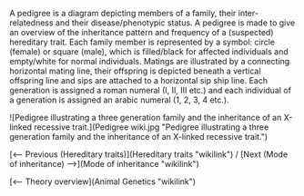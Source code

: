 A pedigree is a diagram depicting members of a family, their
inter-relatedness and their disease/phenotypic status. A pedigree is
made to give an overview of the inheritance pattern and frequency of a
(suspected) hereditary trait. Each family member is represented by a
symbol: circle (female) or square (male), which is filled/black for
affected individuals and empty/white for normal individuals. Matings are
illustrated by a connecting horizontal mating line, their offspring is
depicted beneath a vertical offspring line and sips are attached to a
horizontal sip ship line. Each generation is assigned a roman numeral
(I, II, III etc.) and each individual of a generation is assigned an
arabic numeral (1, 2, 3, 4 etc.).

![Pedigree illustrating a three generation family and the inheritance of
an X-linked recessive
trait.](Pedigree wiki.jpg "Pedigree illustrating a three generation family and the inheritance of an X-linked recessive trait.")

[\<-- Previous (Hereditary traits)](Hereditary traits "wikilink") /
[Next (Mode of inheritance) --\>](Mode of inheritance "wikilink")

[\<-- Theory overview](Animal Genetics "wikilink")

